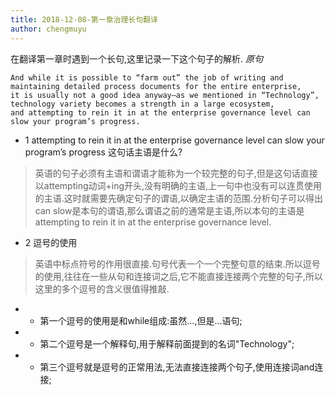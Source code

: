 ```yaml
---
title: 2018-12-08-第一章治理长句翻译
author: chengmuyu
---
```


在翻译第一章时遇到一个长句,这里记录一下这个句子的解析.
*原句*

```
And while it is possible to “farm out” the job of writing and maintaining detailed process documents for the entire enterprise,
it is usually not a good idea anyway—as we mentioned in “Technology”, technology variety becomes a strength in a large ecosystem, 
and attempting to rein it in at the enterprise governance level can slow your program’s progress.
```
- 1 attempting to rein it in at the enterprise governance level can slow your program’s progress 这句话主语是什么?
> 英语的句子必须有主语和谓语才能称为一个较完整的句子,但是这句话直接以attempting动词+ing开头,没有明确的主语,上一句中也没有可以连贯使用的主语.这时就需要先确定句子的谓语,以确定主语的范围.分析句子可以得出can slow是本句的谓语,那么谓语之前的通常是主语,所以本句的主语是attempting to rein it in at the enterprise governance level.

- 2 逗号的使用
> 英语中标点符号的作用很直接.句号代表一个一个完整句意的结束.所以逗号的使用,往往在一些从句和连接词之后,它不能直接连接两个完整的句子,所以这里的多个逗号的含义很值得推敲.
- - 第一个逗号的使用是和while组成:虽然...,但是...语句;
- - 第二个逗号是一个解释句,用于解释前面提到的名词"Technology";
- - 第三个逗号就是逗号的正常用法,无法直接连接两个句子,使用连接词and连接;

